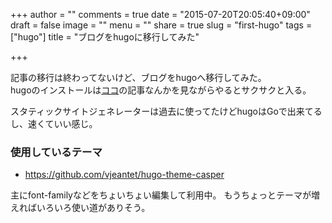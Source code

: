 +++
author = ""
comments = true
date = "2015-07-20T20:05:40+09:00"
draft = false
image = ""
menu = ""
share = true
slug = "first-hugo"
tags = ["hugo"]
title = "ブログをhugoに移行してみた"

+++

記事の移行は終わってないけど、ブログをhugoへ移行してみた。  
hugoのインストールは[ココ](http://qiita.com/syui/items/869538099551f24acbbf)の記事なんかを見ながらやるとサクサクと入る。

スタティックサイトジェネレーターは過去に使ってたけどhugoはGoで出来てるし、速くていい感じ。

### 使用しているテーマ

 * https://github.com/vjeantet/hugo-theme-casper

主にfont-familyなどをちょいちょい編集して利用中。
もうちょっとテーマが増えればいろいろ使い道がありそう。
